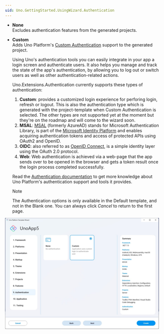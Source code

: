 ```yaml
---
uid: Uno.GettingStarted.UsingWizard.Authentication
---
```


- **None**  
    Excludes authentication features from the generated projects.

- **Custom**  
    Adds Uno Platform's [Custom Authentication](xref:Learn.Tutorials.Authentication.HowToAuthentication) support to the generated project.

    Using Uno's authentication tools you can easily integrate in your app a login screen and authenticate users. It also helps you manage and track the state of the app's authentication, by allowing you to log out or switch users as well as other authentication-related actions.

    Uno.Extensions.Authentication currently supports these types of authentication:

    1. **Custom**: provides a customized login experience for perforing login, refresh or logout. This is also the authentication type which is generated with the project-template when Custom Authentication is selected. The other types are not supported yet at the moment but they're on the roadmap and will come to the wizard soon.
    1. **MSAL**: [MSAL](https://github.com/AzureAD/microsoft-authentication-library-for-dotnet) (formerly AzureAD) stands for Microsoft Authentication Library, is part of the [Microsoft Identity Platform](https://learn.microsoft.com/en-gb/azure/active-directory/develop/v2-overview) and enables acquiring authentication tokens and access of protected APIs using OAuth2 and OpenID.
    1. **OIDC**: also referred to as [OpenID Connect](https://openid.net/connect), is a simple identity layer using the OAuth 2.0 protocol.
    1. **Web**: Web authentication is achieved via a web-page that the app sends over to be opened in the browser and gets a token result once the login process completed successfully.

    Read the [Authentication documentation](xref:Overview.Authentication) to get more knowledge about Uno Platform's authentication support and tools it provides.

    > [!NOTE]    
    > The Authentication options is only available in the Default template, and not in the Blank one. You can always click *Cancel* to return to the first page.

![](assets/authentication.jpg)
